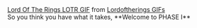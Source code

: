 <div class="tenor-gif-embed" data-postid="5322326" data-share-method="host" data-width="100%" data-aspect-ratio="2.382775119617225"><a href="https://tenor.com/view/lord-of-the-rings-lotr-so-it-begins-begins-beginning-gif-5322326">Lord Of The Rings LOTR GIF</a> from <a href="https://tenor.com/search/lordoftherings-gifs">Lordoftherings GIFs</a></div><script type="text/javascript" async src="https://tenor.com/embed.js"></script>
So you think you have what it takes, **Welcome to PHASE I**


